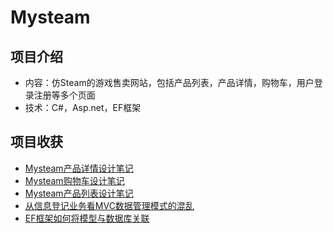 # Mysteam

## 项目介绍
* 内容：仿Steam的游戏售卖网站，包括产品列表，产品详情，购物车，用户登录注册等多个页面
* 技术：C#，Asp.net，EF框架

## 项目收获
* [Mysteam产品详情设计笔记](https://www.jianshu.com/p/72103e2f16a4)
* [Mysteam购物车设计笔记](https://www.jianshu.com/p/0d7afb3e3c5a0)
* [Mysteam产品列表设计笔记](https://www.jianshu.com/p/eb10578205d2)
* [从信息登记业务看MVC数据管理模式的混乱](https://www.jianshu.com/p/f77e4919275f)
* [EF框架如何将模型与数据库关联](https://www.jianshu.com/p/c918a4e45dc7)

